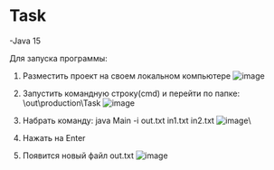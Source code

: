 # Task
-Java 15

Для запуска программы:
1. Разместить проект на своем локальном компьютере
   ![image](https://github.com/Pars89/Task/assets/74140385/074fd5c4-ca6f-4bb9-b163-9fb336def7bd)

2. Запустить командную строку(cmd) и перейти по папке: \out\production\Task
   ![image](https://github.com/Pars89/Task/assets/74140385/e3392728-6d84-4352-9ab0-bdf3e5b432d7)

3. Набрать команду: java Main -i out.txt in1.txt in2.txt 
   ![image](https://github.com/Pars89/Task/assets/74140385/c551dfa5-0be9-4585-9dc2-0fe3065abfb5)\
4. Нажать на Enter
5. Появится новый файл out.txt
   ![image](https://github.com/Pars89/Task/assets/74140385/3ef3b621-54fa-454b-9ddc-51ef0ed513d6)

